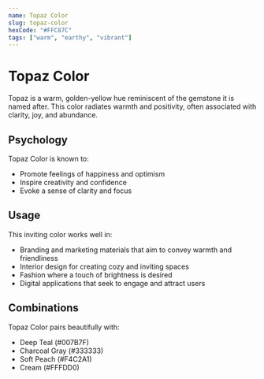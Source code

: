 ```yaml
---
name: Topaz Color
slug: topaz-color
hexCode: "#FFC87C"
tags: ["warm", "earthy", "vibrant"]
---
```


# Topaz Color

Topaz is a warm, golden-yellow hue reminiscent of the gemstone it is named after. This color radiates warmth and positivity, often associated with clarity, joy, and abundance.

## Psychology

Topaz Color is known to:
- Promote feelings of happiness and optimism
- Inspire creativity and confidence
- Evoke a sense of clarity and focus

## Usage

This inviting color works well in:
- Branding and marketing materials that aim to convey warmth and friendliness
- Interior design for creating cozy and inviting spaces
- Fashion where a touch of brightness is desired
- Digital applications that seek to engage and attract users

## Combinations

Topaz Color pairs beautifully with:
- Deep Teal (#007B7F)
- Charcoal Gray (#333333)
- Soft Peach (#F4C2A1)
- Cream (#FFFDD0)